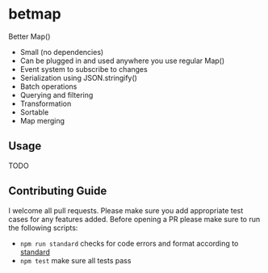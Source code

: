 # betmap
Better Map()

* Small (no dependencies)
* Can be plugged in and used anywhere you use regular Map()
* Event system to subscribe to changes
* Serialization using JSON.stringify()
* Batch operations
* Querying and filtering
* Transformation
* Sortable
* Map merging

## Usage

TODO

## Contributing Guide

I welcome all pull requests. Please make sure you add appropriate test cases for any features
added. Before opening a PR please make sure to run the following scripts:

- `npm run standard` checks for code errors and format according to [standard](https://github.com/standard/standard)
- `npm test` make sure all tests pass
